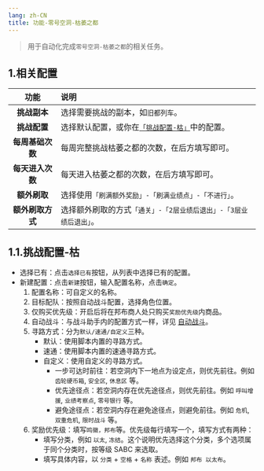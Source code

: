 ```yaml
---
lang: zh-CN
title: 功能-零号空洞-枯萎之都
---
```


>用于自动化完成`零号空洞-枯萎之都`的相关任务。

## 1.相关配置

| 功能 | 说明 |
| :----: | :---- |
| **挑战副本** | 选择需要挑战的副本，如`旧都列车`。 |
| **挑战配置** | 选择默认配置，或你在[`「挑战配置-枯」`](#11挑战配置-枯)中的配置。 |
| **每周基础次数** | 每周完整挑战枯萎之都的次数，在后方填写即可。 |
| **每天进入次数** | 每天进入枯萎之都的次数，在后方填写即可。 |
| **额外刷取** | 选择使用`「刷满额外奖励」-「刷满业绩点」-「不进行」`。 |
| **额外刷取方式** | 选择额外刷取的方式`「通关」-「2层业绩后退出」-「3层业绩后退出」`。 |

## 1.1.挑战配置-枯

- 选择已有：点击`选择已有`按钮，从列表中选择已有的配置。
- 新建配置：点击`新建`按钮，输入配置名称，点击`确定`。
    1. 配置名称：可自定义的名称。
    1. 目标配队：按照自动战斗配置，选择角色位置。
    1. 仅购买优先级：开启后将在邦布商人处只购买`奖励优先级`内商品。
    1. 自动战斗：与战斗助手内的配置方式一样，详见 [自动战斗](./feat_battle_assistant.md#2自动战斗)。
    1. 寻路方式：分为`默认/速通/自定义`三种。
        - 默认：使用脚本内置的寻路方式。
        - 速通：使用脚本内置的速通寻路方式。
        - 自定义：使用自定义的寻路方式。
            - 一步可达时前往：若空洞内下一地点为设定点，则优先前往。例如 `齿轮硬币箱`, `安全区`, `休息区` 等。
            - 优先途径点：若空洞内存在优先途径点，则优先前往。例如 `呼叫增援`, `业绩考察点`, `零号银行` 等。
            - 避免途径点：若空洞内存在避免途径点，则避免前往。例如 `危机`, `双重危机`, `限时战斗` 等。
    1. 奖励优先级：填写`鸣徽，邦布`等。优先级每行填写一个，填写方式有两种：
        - 填写分类，例如 `以太`, `冻结`。这个说明优先选择这个分类，多个选项属于同个分类时，按等级 SABC 来选取。
        - 填写具体内容，以 `分类` + `空格` + `名称` 表述。例如 `邦布 以太布`。